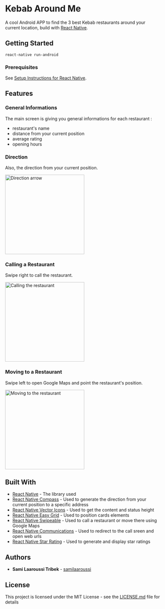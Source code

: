 # Kebab Around Me

A cool Android APP to find the 3 best Kebab restaurants around your current location, build with [React Native](https://facebook.github.io/react-native/).

## Getting Started

```
react-native run-android
```

### Prerequisites

See [Setup Instructions for React Native](https://facebook.github.io/react-native/docs/getting-started.html).

## Features

### General Informations

The main screen is giving you general informations for each restaurant :

- restaurant's name
- distance from your current position
- average rating
- opening hours

### Direction

Also, the direction from your current position.

<img alt="Direction arrow" src="http://i.imgur.com/3Lpd9rY.gif" width="256">


### Calling a Restaurant

Swipe right to call the restaurant.

<img alt="Calling the restaurant" src="http://i.imgur.com/4SBa62s.gif" width="256">


### Moving to a Restaurant

Swipe left to open Google Maps and point the restaurant's position.

<img alt="Moving to the restaurant" src="http://i.imgur.com/poBeBfN.gif" width="256">

## Built With

* [React Native](https://facebook.github.io/react-native/) - The library used
* [React Native Compass](https://github.com/arcturus/ReactnativeCompass) - Used to generate the direction from your current position to a specific address
* [React Native Vector Icons](https://github.com/Sunhat/react-native-extra-dimensions-android) - Used to get the content and status height 
* [React Native Easy Grid](https://github.com/GeekyAnts/react-native-easy-grid) - Used to position cards elements
* [React Native Swipeable](https://github.com/jshanson7/react-native-swipeable) - Used to call a restaurant or move there using Google Maps
* [React Native Communications](https://github.com/anarchicknight/react-native-communications) - Used to redirect to the call sreen and open web urls
* [React Native Star Rating](https://github.com/djchie/react-native-star-rating) - Used to generate and display star ratings

## Authors

* **Sami Laaroussi Tribek** - [samilaaroussi](https://github.com/samilaaroussi)

## License

This project is licensed under the MIT License - see the [LICENSE.md](LICENSE.md) file for details
